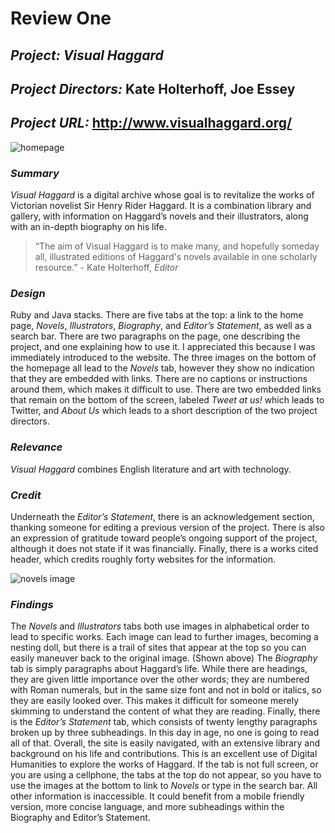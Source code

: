 # Review One

## _Project:_ _Visual Haggard_

## _Project Directors:_ Kate Holterhoff, Joe Essey 

## _Project URL:_ http://www.visualhaggard.org/

![homepage](https://vassiedinstel.github.io/vassie-dinstel/images/visualhaggardhomepage.png)

### _Summary_ 
_Visual Haggard_ is a digital archive whose goal is to revitalize the works of Victorian novelist Sir Henry Rider Haggard. It is a combination library 
and gallery, with information on Haggard’s novels and their illustrators, along with an in-depth biography on his life. 
> “The aim of Visual Haggard is to make many, and hopefully someday all, illustrated editions of Haggard's novels available 
in one scholarly resource.” - Kate Holterhoff, _Editor_

### _Design_ 
Ruby and Java stacks. There are five tabs at the top: a link to the home page,  _Novels_, _Illustrators_, _Biography_, and _Editor’s Statement_, as well as a search bar. There are two paragraphs on the page, one describing the project, and one explaining how to use it. I appreciated this because I was immediately introduced to the website. The three images on the bottom of the homepage all lead to the _Novels_ tab, however they show no indication that they are embedded with links. There are no captions or instructions around them, which makes it difficult to use. There are two embedded links that remain on the bottom of the screen, labeled _Tweet at us!_ which leads to Twitter, and _About Us_ which leads to a short description of the two project directors. 

### _Relevance_ 
_Visual Haggard_ combines English literature and art with technology. 

### _Credit_ 
Underneath the _Editor’s Statement_, there is an acknowledgement section, thanking someone for editing a previous version of the project. There is also an 
expression of gratitude toward people’s ongoing support of the project, although it does not state if it was financially. Finally, there is a works cited 
header, which credits roughly forty websites for the information.

![novels image](https://vassiedinstel.github.io/vassie-dinstel/images/vhtrail.png)

### _Findings_
The _Novels_ and _Illustrators_ tabs both use images in alphabetical order to lead to specific works. Each image can lead to further images, 
becoming a nesting doll, but there is a trail of sites that appear at the top so you can easily maneuver back to the original image. (Shown above)
The  _Biography_ tab is simply paragraphs about Haggard’s life. While there are headings, they are given little importance over the other words; they are 
numbered with Roman numerals, but in the same size font and not in bold or italics, so they are easily looked over. This makes it difficult for someone merely 
skimming to understand the content of what they are reading. Finally, there is the _Editor’s Statement_ tab, which consists of twenty lengthy paragraphs broken 
up by three subheadings. In this day in age, no one is going to read all of that. Overall, the site is easily navigated, with an extensive library and background 
on his life and contributions. This is an excellent use of Digital Humanities to explore the works of Haggard. If the tab is not full screen, or you are using a 
cellphone, the tabs at the top do not appear, so you have to use the images at the bottom to link to _Novels_ or type in the search bar. All other information is
inaccessible. It could benefit from a mobile friendly version, more concise language, and more subheadings within the Biography and Editor’s Statement. 
